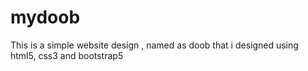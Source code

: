 # mydoob
This is a simple website design , named as doob that i designed using html5, css3 and bootstrap5
